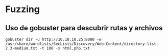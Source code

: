 # Fuzzing

## Uso de gobuster para descubrir rutas y archivos
```null
gobuster dir -u http://10.10.10.25:8000 -w /usr/share/wordlists/SecLists/Discovery/Web-Content/directory-list-2.3-medium.txt -t 100 -x html,php,txt
```
